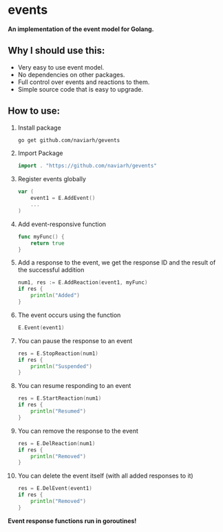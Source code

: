 # events

**An implementation of the event model for Golang.**

## Why I should use this:

 - Very easy to use event model.
 - No dependencies on other packages.
 - Full control over events and reactions to them.
 - Simple source code that is easy to upgrade. 

## How to use:

 1. Install package

    ```sh
    go get github.com/naviarh/gevents
    ```

 2. Import Package

    ```go
    import . "https://github.com/naviarh/gevents"
    ```

 3. Register events globally

    ```go
    var (
    	event1 = E.AddEvent()
    	...
    )
    ```

 4. Add event-responsive function

    ```go
    func myFunc() {
        return true
    }
    ```

 5. Add a response to the event, we get the response ID and the result of the successful addition

    ```go
    num1, res := E.AddReaction(event1, myFunc)
    if res {
        println("Added")
    }
    ```

 6. The event occurs using the function

    ```go
    E.Event(event1)
    ```

 7. You can pause the response to an event

    ```go
    res = E.StopReaction(num1)
    if res {
        println("Suspended")
    }
    ```

 8. You can resume responding to an event

    ```go
    res = E.StartReaction(num1)
    if res {
        println("Resumed")
    }
    ```

 9. You can remove the response to the event

    ```go
    res = E.DelReaction(num1)
    if res {
        println("Removed")
    }
    ```

 1. You can delete the event itself (with all added responses to it)

    ```go
    res = E.DelEvent(event1)
    if res {
        println("Removed")
    }
    ```

 
 **Event response functions run in goroutines!**
  
